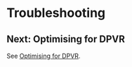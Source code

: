 # Troubleshooting



## Next: Optimising for DPVR

See [Optimising for DPVR](/docs/optimizing-dpvr-experiences.md).
